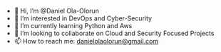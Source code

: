 - 👋 Hi, I’m @Daniel Ola-Olorun
- 👀 I’m interested in DevOps and Cyber-Security
- 🌱 I’m currently learning Python and Aws
- 💞️ I’m looking to collaborate on Cloud and Security Focused Projects
- 📫 How to reach me: danielolaolorun@gmail.com

<!---
Ola-Daniel/Ola-Daniel is a ✨ special ✨ repository because its `README.md` (this file) appears on your GitHub profile.
You can click the Preview link to take a look at your changes.
--->
